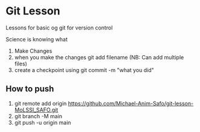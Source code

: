 # Git Lesson

Lessons for basic og git for version control

Science is knowing what 
1. Make Changes 
2. when you make the changes git add filename (NB: Can add multiple files)
3. create a checkpoint using git commit -m "what you did"

## How to push 
1. git remote add origin https://github.com/Michael-Anim-Safo/git-lesson-MoLSSI_SAFO.git
2. git branch -M main
3. git push -u origin main
